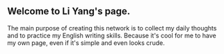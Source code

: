 ## Welcome to Li Yang's page.

The main purpose of creating this network is to collect my daily thoughts and to practice my English writing skills. Because it's cool for me to have my own page, even if it's simple and even looks crude.
